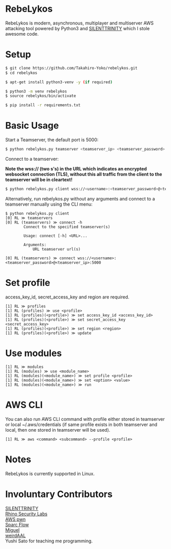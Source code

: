 # RebeLykos
RebeLykos is modern, asynchronous, multiplayer and multiserver AWS attacking tool powered by Python3 and [SILENTTRINITY](https://github.com/byt3bl33d3r/SILENTTRINITY) which I stole awesome code.

# Setup
```bash
$ git clone https://github.com/Takahiro-Yoko/rebelykos.git
$ cd rebelykos

$ apt-get install python3-venv -y (if required)

$ python3 -m venv rebelykos
$ source rebelykos/bin/activate

$ pip install -r requirements.txt
```

# Basic Usage
Start a Teamserver, the default port is 5000:
```bash
$ python rebelykos.py teamserver <teamserver_ip> <teamserver_password>
```
Connect to a teamserver:

**Note the wss:// (two s's) in the URL which indicates an encrypted websocket connection (TLS), without this all traffic from the client to the teamserver will be in cleartext!**

```bash
$ python rebelykos.py client wss://<username>:<teamserver_password>@<teamserver_ip>:5000
```
Alternatively, run rebelykos.py without any arguments and connect to a teamserver manually using the CLI menu:
```
$ python rebelykos.py client
[0] RL ≫ teamservers
[0] RL (teamservers) ≫ connect -h
        Connect to the specified teamserver(s)

        Usage: connect [-h] <URL>...

        Arguments:
            URL teamserver url(s)

[0] RL (teamservers) ≫ connect wss://<username>:<teamserver_password>@<teamserver_ip>:5000
```

# Set profile
access_key_id, secret_access_key and region are required.
```
[1] RL ≫ profiles
[1] RL (profiles) ≫ use <profile>
[1] RL (profiles)(<profile>) ≫ set access_key_id <access_key_id>
[1] RL (profiles)(<profile>) ≫ set secret_access_key <secret_access_key>
[1] RL (profiles)(<profile>) ≫ set region <region>
[1] RL (profiles)(<profile>) ≫ update
```

# Use modules
```
[1] RL ≫ modules
[1] RL (modules) ≫ use <module_name>
[1] RL (modules)(<module_name>) ≫ set profile <profile>
[1] RL (modules)(<module_name>) ≫ set <option> <value>
[1] RL (modules)(<module_name>) ≫ run
```

# AWS CLI
You can also run AWS CLI command with profile either stored in teamserver or local ~/.aws/credentials (if same profile exists in both teamserver and local, then one stored in teamserver will be used).
```
[1] RL ≫ aws <command> <subcommand> --profile <profile>
```

# Notes
RebeLykos is currently supported in Linux.

# Involuntary Contributors
[SILENTTRINITY](https://github.com/byt3bl33d3r/SILENTTRINITY)<br />
[Rhino Security Labs](https://rhinosecuritylabs.com)<br />
[AWS pwn](https://github.com/dagrz/aws_pwn)<br />
[Sparc Flow](https://github.com/HackLikeAPornstar)<br />
[Miguel](https://menendezjaume.com/post/gpg-encrypt-terraform-secrets/)<br />
[weirdAAL](https://github.com/carnal0wnage/weirdAAL)<br />
Yushi Sato for teaching me programming.<br />
